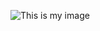 ![This is my image](https://qtxasset.com/styles/breakpoint_sm_default_480px_w/s3/Luxury%20Travel%20Advisor-1507819377/SeoulSouthKoreaReabirdnaiStockGettyImagesPlusGettyImages.jpg?LZFFFuLhkDPTph7nNzlrkwuDP9JLLswh&itok=yDeTrDz1)

